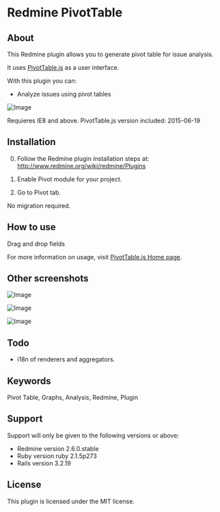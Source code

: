 # Redmine PivotTable


## About

This Redmine plugin allows you to generate pivot table for issue analysis.

It uses [PivotTable.js](http://nicolas.kruchten.com/pivottable/examples/) as a user interface.

With this plugin you can:
* Analyze issues using pivot tables

![Image](https://raw.github.com/wiki/deecay/redmine_pivot_table/images/table_simple.jpg)

Requieres IE8 and above.
PivotTable.js version included: 2015-06-19


## Installation

0. Follow the Redmine plugin installation steps at: http://www.redmine.org/wiki/redmine/Plugins

1. Enable Pivot module for your project.

2. Go to Pivot tab.

No migration required.


## How to use

Drag and drop fields 

For more information on usage, visit [PivotTable.js Home page](http://nicolas.kruchten.com/pivottable/examples/).

## Other screenshots

![Image](https://raw.github.com/wiki/deecay/redmine_pivot_table/images/heatmap.jpg)

![Image](https://raw.github.com/wiki/deecay/redmine_pivot_table/images/line.jpg)

![Image](https://raw.github.com/wiki/deecay/redmine_pivot_table/images/bar.jpg)



## Todo

* i18n of renderers and aggregators.


## Keywords

Pivot Table, Graphs, Analysis, Redmine, Plugin


## Support

Support will only be given to the following versions or above:

* Redmine version                2.6.0.stable
* Ruby version                   ruby 2.1.5p273
* Rails version                  3.2.19


## License

This plugin is licensed under the MIT license.



